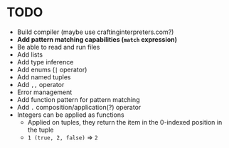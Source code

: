 # TODO
* Build compiler (maybe use craftinginterpreters.com?)
* **Add pattern matching capabilities (`match` expression)**
* Be able to read and run files
* Add lists
* Add type inference
* Add enums (`|` operator)
* Add named tuples
* Add `,,` operator
* Error management
* Add function pattern for pattern matching
* Add `.` composition/application(?) operator
* Integers can be applied as functions
  * Applied on tuples, they return the item in the 0-indexed position in the tuple
  * `1 (true, 2, false)` => `2`